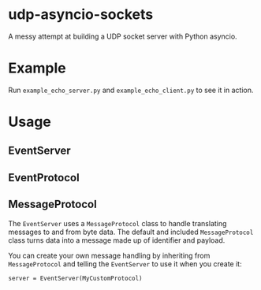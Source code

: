 # udp-asyncio-sockets
A messy attempt at building a UDP socket server with Python asyncio.

# Example

Run `example_echo_server.py` and `example_echo_client.py` to see it in action.

# Usage

## EventServer

## EventProtocol

## MessageProtocol

The `EventServer` uses a `MessageProtocol` class to handle translating messages
to and from byte data. The default and included `MessageProtocol` class turns
data into a message made up of identifier and payload.

You can create your own message handling by inheriting from `MessageProtocol` and
telling the `EventServer` to use it when you create it:

```
server = EventServer(MyCustomProtocol)
```
